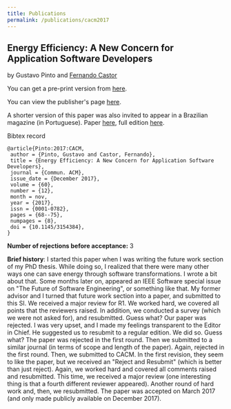 ```yaml
---
title: Publications
permalink: /publications/cacm2017
---
```


## Energy Efficiency: A New Concern for Application Software Developers ####

by Gustavo Pinto and [Fernando Castor](https://sites.google.com/a/cin.ufpe.br/castor/)

You can get a pre-print version from [here](http://gustavopinto.github.io/lost+found/cacm2017.pdf).

You can view the publisher's page [here](https://cacm.acm.org/magazines/2017/12/223044-energy-efficiency/fulltext).  

A shorter version of this paper was also invited to appear in a Brazilian magazine (in Portuguese). Paper [here](http://gustavopinto.github.io/lost+found/compbrasil2018.pdf), full edition [here](http://www.sbc.org.br/images/flippingbook/computacaobrasil/computa_37/pdf/CompBrasil_37_180.pdf).

Bibtex record
```
@article{Pinto:2017:CACM,
 author = {Pinto, Gustavo and Castor, Fernando},
 title = {Energy Efficiency: A New Concern for Application Software Developers},
 journal = {Commun. ACM},
 issue_date = {December 2017},
 volume = {60},
 number = {12},
 month = nov,
 year = {2017},
 issn = {0001-0782},
 pages = {68--75},
 numpages = {8},
 doi = {10.1145/3154384},
}
```

**Number of rejections before acceptance:** 3

**Brief history**: I started this paper when I was writing the future work section of my PhD thesis. While doing so, I realized that there were many other ways one can save energy through software transformations. I wrote a bit about that. Some months later on, appeared an IEEE Software special issue on "The Future of Software Engineering", or something like that. My former advisor and I turned that future work section into a paper, and submitted to this SI. We received a major review for R1. We worked hard, we covered all points that the reviewers raised. In addition, we conducted a survey (which we were not asked for), and resubmitted. Guess what? Our paper was rejected. I was very upset, and I made my feelings transparent to the Editor in Chief. He suggested us to resubmit to a regular edition. We did so. Guess what? The paper was rejected in the first round. Then we submitted to a similar journal (in terms of scope and length of the paper). Again, rejected in the first round. Then, we submitted to CACM. In the first revision, they seem to like the paper, but we received an "Reject and Resubmit" (which is better than just reject). Again, we worked hard and covered all comments raised and resubmitted. This time, we received a major review (one interesting thing is that a fourth different reviewer appeared). Another round of hard work and, then, we resubmitted. The paper was accepted on March 2017 (and only made publicly available on December 2017).
